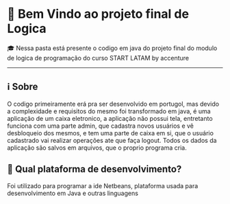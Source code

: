 # :round_pushpin: Bem Vindo ao projeto final de Logica 
        
  :mortar_board: Nessa pasta está presente o codigo em java do projeto final do modulo de logica de programação do curso START LATAM by accenture
***
 
 ## ℹ Sobre
  O codigo primeiramente erá pra ser desenvolvido em portugol, mas devido a complexidade e requisitos do mesmo foi transformado em java, é uma aplicação de um caixa eletronico, a aplicação não possui tela, entretanto funciona com uma parte admin, que cadastra novos usuários e vê desbloqueio dos mesmos, e tem uma parte de caixa em si, que o usuário cadastrado vai realizar operações ate que faça logout. Todos os dados da aplicação são salvos em arquivos, que o proprio programa cria.

## :balloon: Qual plataforma de desenvolvimento?
  Foi utilizado para programar a ide Netbeans, plataforma usada para desenvolvimento em Java e outras linguagens
